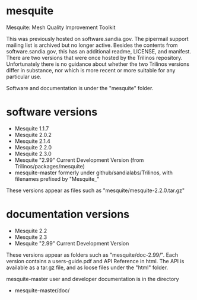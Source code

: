 # mesquite
Mesquite: Mesh Quality Improvement Toolkit

This was previously hosted on software.sandia.gov.
The pipermail support mailing list is archived but no longer active.
Besides the contents from software.sandia.gov, this has an additional readme, LICENSE, and manifest. 
There are two versions that were once hosted by the Trilinos repository.
Unfortunately there is no guidance about whether the two Trilinos versions differ in substance, nor which is more recent or more suitable for any particular use.

Software and documentation is under the "mesquite" folder.

# software versions
- Mesquite 1.1.7
- Mesquite 2.0.2
- Mesquite 2.1.4
- Mesquite 2.2.0
- Mesquite 2.3.0
- Mesquite "2.99" Current Development Version (from Trilinos/packages/mesquite)
- mesquite-master formerly under github/sandialabs/Trilinos, with filenames prefixed by "Mesquite_"

These versions appear as files such as "mesquite/mesquite-2.2.0.tar.gz"

# documentation versions

- Mesquite 2.2
- Mesquite 2.3
- Mesquite "2.99" Current Development Version

These versions appear as folders such as "mesquite/doc-2.99/".
Each version contains a users-guide.pdf and API Reference in html.
The API is available as a tar.gz file, and as loose files under the "html" folder.

mesquite-master user and developer documentation is in the directory
- mesquite-master/doc/
